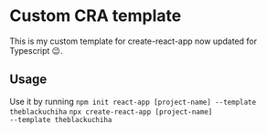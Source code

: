 # Custom CRA template

This is my custom template for create-react-app now updated for Typescript 😉.

## Usage

Use it by running
<code>npm init react-app [project-name] --template theblackuchiha</code>
<code>npx create-react-app [project-name] --template theblackuchiha</code>
